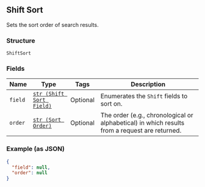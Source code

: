 ## Shift Sort

Sets the sort order of search results.

### Structure

`ShiftSort`

### Fields

| Name | Type | Tags | Description |
|  --- | --- | --- | --- |
| `field` | [`str (Shift Sort Field)`](/doc/models/shift-sort-field.md) | Optional | Enumerates the `Shift` fields to sort on. |
| `order` | [`str (Sort Order)`](/doc/models/sort-order.md) | Optional | The order (e.g., chronological or alphabetical) in which results from a request are returned. |

### Example (as JSON)

```json
{
  "field": null,
  "order": null
}
```

